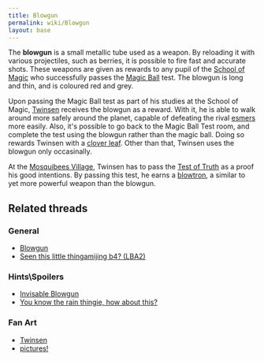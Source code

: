 ```yaml
---
title: Blowgun
permalink: wiki/Blowgun
layout: base
---
```


The **blowgun** is a small metallic tube used as a weapon. By reloading
it with various projectiles, such as berries, it is possible to fire
fast and accurate shots. These weapons are given as rewards to any pupil
of the [School of Magic](School_of_Magic "wikilink") who successfully
passes the [Magic Ball](Magic_Ball "wikilink") test. The blowgun is long
and thin, and is coloured red and grey.

Upon passing the Magic Ball test as part of his studies at the School of
Magic, [Twinsen](Twinsen "wikilink") receives the blowgun as a reward.
With it, he is able to walk around more safely around the planet,
capable of defeating the rival [esmers](esmers "wikilink") more easily.
Also, it's possible to go back to the Magic Ball Test room, and complete
the test using the blowgun rather than the magic ball. Doing so rewards
Twinsen with a [clover leaf](clover_leaf "wikilink"). Other than that,
Twinsen uses the blowgun only occasinally.

At the [Mosquibees Village](Mosquibees_Village "wikilink"), Twinsen has
to pass the [Test of Truth](Test_of_Truth "wikilink") as a proof his
good intentions. By passing this test, he earns a
[blowtron](blowtron "wikilink"), a similar to yet more powerful weapon
than the blowgun.

## Related threads

### General

- [Blowgun](https://forum.magicball.net/showthread.php?t=6054)
- [Seen this little thingamijing b4?
  (LBA2)](https://forum.magicball.net/showthread.php?t=2770)

### Hints\Spoilers

- [Invisable Blowgun](https://forum.magicball.net/showthread.php?t=6848)
- [You know the rain thingie, how about
  this?](https://forum.magicball.net/showthread.php?t=880)

### Fan Art

- [Twinsen](https://forum.magicball.net/showthread.php?t=11287)
- [pictures!](https://forum.magicball.net/showthread.php?t=4645)

